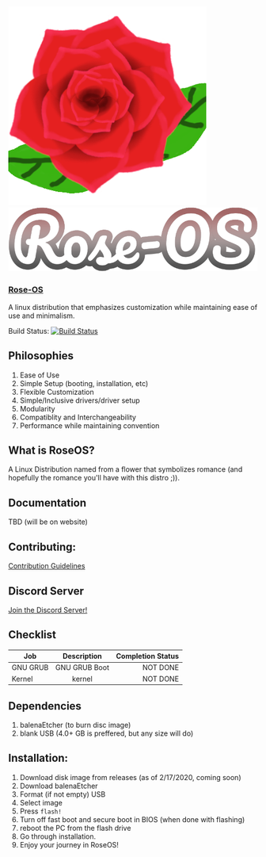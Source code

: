 

## ![logo](https://github.com/Rose-OS/Desktop-Rose/blob/master/images/rose1.png) ![text-logo](images/rose-os.svg) 

### [Rose-OS](https://rose-os.github.io/Website-Rose/) 
A linux distribution that emphasizes customization while maintaining ease of use and minimalism.

Build Status: [![Build Status](https://travis-ci.com/Rose-OS/Desktop-Rose.svg?branch=master)](https://travis-ci.com/Rose-OS/Desktop-Rose)

## Philosophies

1. Ease of Use
2. Simple Setup (booting, installation, etc)
3. Flexible Customization
4. Simple/Inclusive drivers/driver setup
5. Modularity
6. Compatiblity and Interchangeability
7. Performance while maintaining convention

## What is RoseOS?

A Linux Distribution named from a flower that symbolizes romance (and hopefully the romance you'll have with this distro ;)).

## Documentation

TBD (will be on website)

## Contributing:

[Contribution Guidelines](https://github.com/Rose-OS/Desktop-Rose/blob/master/CONTRIBUTING.md)


## Discord Server

[Join the Discord Server!](https://discord.gg/Mr7UEwg)

## Checklist


|    Job        |  Description  | Completion Status |
| ------------- |:-------------:| -----:            |
|   GNU GRUB    | GNU GRUB Boot | NOT DONE          |
|    Kernel     |    kernel     | NOT DONE          | 

## Dependencies

1. balenaEtcher (to burn disc image)
2. blank USB (4.0+ GB is preffered, but any size will do)

## Installation:

1. Download disk image from releases (as of 2/17/2020, coming soon)
2. Download balenaEtcher
3. Format (if not empty) USB
4. Select image
5. Press `flash!`
6. Turn off fast boot and secure boot in BIOS (when done with flashing)
7. reboot the PC from the flash drive
8. Go through installation.
9. Enjoy your journey in RoseOS!
